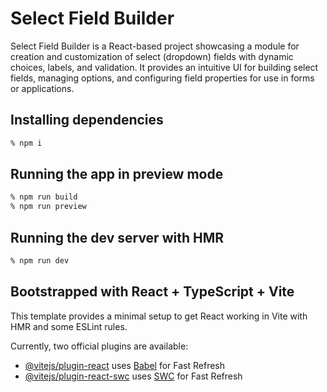 # Select Field Builder

Select Field Builder is a React-based project showcasing a module for creation and customization of select (dropdown) fields with dynamic choices, labels, and validation. It provides an intuitive UI for building select fields, managing options, and configuring field properties for use in forms or applications.

## Installing dependencies

```sh
% npm i
```

## Running the app in preview mode

```sh
% npm run build
% npm run preview
```

## Running the dev server with HMR

```sh
% npm run dev
```

## Bootstrapped with React + TypeScript + Vite

This template provides a minimal setup to get React working in Vite with HMR and some ESLint rules.

Currently, two official plugins are available:

- [@vitejs/plugin-react](https://github.com/vitejs/vite-plugin-react/blob/main/packages/plugin-react) uses [Babel](https://babeljs.io/) for Fast Refresh
- [@vitejs/plugin-react-swc](https://github.com/vitejs/vite-plugin-react/blob/main/packages/plugin-react-swc) uses [SWC](https://swc.rs/) for Fast Refresh

